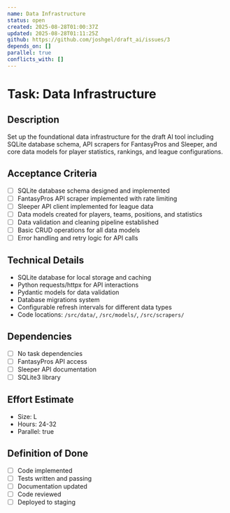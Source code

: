 ```yaml
---
name: Data Infrastructure
status: open
created: 2025-08-28T01:00:37Z
updated: 2025-08-28T01:11:25Z
github: https://github.com/joshgel/draft_ai/issues/3
depends_on: []
parallel: true
conflicts_with: []
---
```


# Task: Data Infrastructure

## Description
Set up the foundational data infrastructure for the draft AI tool including SQLite database schema, API scrapers for FantasyPros and Sleeper, and core data models for player statistics, rankings, and league configurations.

## Acceptance Criteria
- [ ] SQLite database schema designed and implemented
- [ ] FantasyPros API scraper implemented with rate limiting
- [ ] Sleeper API client implemented for league data
- [ ] Data models created for players, teams, positions, and statistics
- [ ] Data validation and cleaning pipeline established
- [ ] Basic CRUD operations for all data models
- [ ] Error handling and retry logic for API calls

## Technical Details
- SQLite database for local storage and caching
- Python requests/httpx for API interactions
- Pydantic models for data validation
- Database migrations system
- Configurable refresh intervals for different data types
- Code locations: `/src/data/`, `/src/models/`, `/src/scrapers/`

## Dependencies
- [ ] No task dependencies
- [ ] FantasyPros API access
- [ ] Sleeper API documentation
- [ ] SQLite3 library

## Effort Estimate
- Size: L
- Hours: 24-32
- Parallel: true

## Definition of Done
- [ ] Code implemented
- [ ] Tests written and passing
- [ ] Documentation updated
- [ ] Code reviewed
- [ ] Deployed to staging
